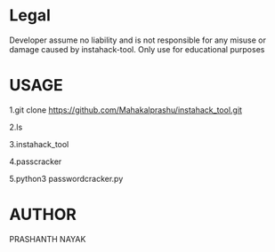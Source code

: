# Legal
Developer assume no liability and is not responsible for any misuse or damage caused by instahack-tool.
Only use for educational purposes
# USAGE
1.git clone https://github.com/Mahakalprashu/instahack_tool.git




2.ls



3.instahack_tool



4.passcracker



5.python3 passwordcracker.py





# AUTHOR
PRASHANTH NAYAK
